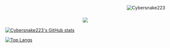 <p align="right"> <img src="https://komarev.com/ghpvc/?username=Cybersnake223&label=Profile%20views&color=0e75b6&size=24&style=flat" alt="Cybersnake223" /> </p>

<h3 align="center">
  <img src="https://readme-typing-svg.herokuapp.com/?font=Righteous&size=35&center=true&vCenter=true&width=1600&height=70&duration=4000&lines=Hello+There!+I'm+Cybersnake+" />
</h3>

[![Cybersnake223's GitHub stats](https://github-readme-stats.vercel.app/api?username=Cybersnake223&show_icons=true&count_private=true&theme=holi)](https://github.com/anuraghazra/github-readme-stats)

[![Top Langs](https://github-readme-stats.vercel.app/api/top-langs/?username=Cybersnake223&layout=compact&hide=Shell&theme=holi)](https://github.com/anuraghazra/github-readme-stats)
